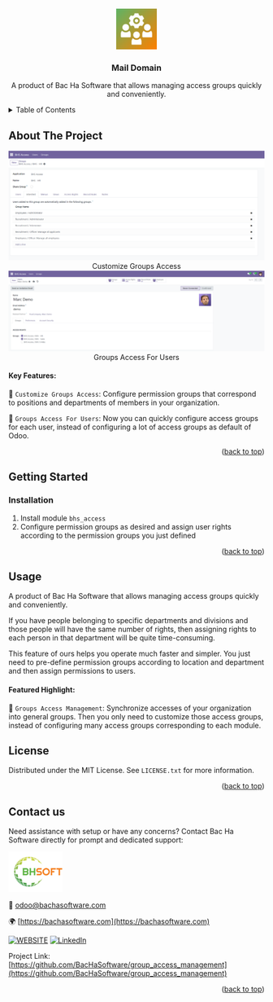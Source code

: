 
<a name="readme-top"></a>

<!-- PROJECT DETAILS -->
<br />
<div align="center">
  <a href="https://github.com/BacHaSoftware/group_access_management">
    <img src="/bhs_access/static/description/icon.png" alt="Logo" width="80" height="80">
  </a>

  <h3 align="center">Mail Domain</h3>

  <p align="center">
    A product of Bac Ha Software that allows managing access groups quickly and conveniently.
</p>
</div>



<!-- TABLE OF CONTENTS -->
<details>
  <summary>Table of Contents</summary>
  <ol>
    <li>
      <a href="#about-the-project">About The Project</a>
    </li>
    <li>
      <a href="#getting-started">Getting Started</a>
      <ul>
        <!--<li><a href="#prerequisites">Prerequisites</a></li>-->
        <li><a href="#installation">Installation</a></li>
      </ul>
    </li>
    <li><a href="#usage">Usage</a></li>
    <li><a href="#license">License</a></li>
    <li><a href="#contact-us">Contact us</a></li>
  </ol>
</details>



<!-- ABOUT THE PROJECT -->
## About The Project

<div align="left">
  <a href="https://github.com/BacHaSoftware/group_access_management">
    <img src="/bhs_access/static/description/imgs/screen/group_form.png" alt="Setting">
  </a>
<div align="center">Customize Groups Access</div> 
</div>

<div align="left">
  <a href="https://github.com/BacHaSoftware/group_access_management">
    <img src="/bhs_access/static/description/imgs/screen/user.png" alt="Setting">
  </a>
<div align="center">Groups Access For Users</div> 
</div>

#### Key Features:

🌟 <code>Customize Groups Access</code>: Configure permission groups that correspond to positions and departments of members in your organization.

🌟 <code>Groups Access For Users</code>: Now you can quickly configure access groups for each user, instead of configuring a lot of access groups as default of Odoo.

<p align="right">(<a href="#readme-top">back to top</a>)</p>


<!-- GETTING STARTED -->
## Getting Started

<!-- PREREQUISTES  
### Prerequisites

This module needs the Python library <code>slackclient</code>, <code>html-slacker</code>, otherwise it cannot be installed and used. Install them through the command
  ```sh
  sudo pip3 install slackclient
  sudo pip3 install html-slacker
  ```
-->

### Installation

1. Install module  <code>bhs_access</code>
2. Configure permission groups as desired and assign user rights according to the permission groups you just defined

<p align="right">(<a href="#readme-top">back to top</a>)</p>

<!-- USAGE EXAMPLES -->
## Usage

A product of Bac Ha Software that allows managing access groups quickly and conveniently.

If you have people belonging to specific departments and divisions and those people will have the same number of rights, then assigning rights to each person in that department will be quite time-consuming.

This feature of ours helps you operate much faster and simpler. You just need to pre-define permission groups according to location and department and then assign permissions to users.

#### Featured Highlight:

🌟 <code>Groups Access Management</code>: Synchronize accesses of your organization into general groups. Then you only need to customize those access groups, instead of configuring many access groups corresponding to each module.


<!-- LICENSE -->
## License

Distributed under the MIT License. See `LICENSE.txt` for more information.

<p align="right">(<a href="#readme-top">back to top</a>)</p>



<!-- CONTACT US-->
## Contact us
Need assistance with setup or have any concerns? Contact Bac Ha Software directly for prompt and dedicated support:
<div align="left">
  <a href="https://github.com/BacHaSoftware">
    <img src="/bhs_access/static/description/imgs/logo.png" alt="Logo" height="80">
  </a>
</div>

📨 odoo@bachasoftware.com

🌍 [https://bachasoftware.com](https://bachasoftware.com)

[![WEBSITE][website-shield]][website-url] [![LinkedIn][linkedin-shield]][linkedin-url]

Project Link: [https://github.com/BacHaSoftware/group_access_management](https://github.com/BacHaSoftware/group_access_management)


<p align="right">(<a href="#readme-top">back to top</a>)</p>



<!-- MARKDOWN LINKS & IMAGES -->
<!-- https://www.markdownguide.org/basic-syntax/#reference-style-links -->
[license-url]: https://github.com/BacHaSoftware/group_access_management/blob/17.0/LICENSE.txt
[linkedin-shield]: https://img.shields.io/badge/-LinkedIn-black.svg?style=for-the-badge&logo=linkedin&colorB=555
[linkedin-url]: https://www.linkedin.com/company/bac-ha-software
[website-shield]: https://img.shields.io/badge/-website-black.svg?style=for-the-badge&logo=website&colorB=555
[website-url]: https://bachasoftware.com